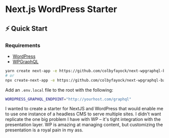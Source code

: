 # Next.js WordPress Starter

## ⚡️ Quick Start

### Requirements

* [WordPress](https://wordpress.org/)
* [WPGraphQL](https://www.wpgraphql.com/)

```bash
yarn create next-app -e https://github.com/colbyfayock/next-wpgraphql-basic-starter
# or
npx create-next-app -e https://github.com/colbyfayock/next-wpgraphql-basic-starter
```

Add an `.env.local` file to the root with the following:

```bash
WORDPRESS_GRAPHQL_ENDPOINT="http://yourhost.com/graphql"
```

I wanted to create a starter for NextJS and WordPress that would enable me to use one instance of a headless CMS to serve multiple sites. I didn't want replicate the one big problem I have with WP – it's tight integration with the presentation layer. WP is amazing at managing content, but customizing the presentation is a royal pain in my ass.
